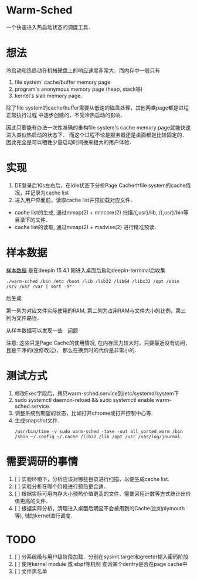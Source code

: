 # Warm-Sched

一个快速进入热启动状态的调度工具．

# 想法
冷启动和热启动在机械硬盘上的响应速度非常大．而内存中一般只有
1. file system' cache/buffer memory page
2. program's anonymous memory page  (heap, stack等)
3. kernel's slab memory page.

除了file system的cache/buffer需要从低速的磁盘处理，其他两类page都是进程正常执行过程
中逐步创建的，不受冷热启动的影响．

因此只要能有办法一次性准确的重构file system's cache memory page就能快速进入类似热启动的状态下．
而这个过程不论是服务器还是桌面都是比较固定的．因此完全是可以牺牲少量启动时间换来极大的用户体验．


# 实现
1. DE登录后10s左右后，在idle状态下分析Page Cache中file system的cache情况，并记录为cache list
2. 进入用户界面前，读取cache list并预加载对应文件．

- cache list的生成, 通过mmap(2) + mincore(2) 扫描/{,usr}/lib, /{,usr}/bin等目录下的文件．
- cache list的读取, 通过mmap(2) + madvise(2) 进行精准预读．


# 样本数据

[样本数据](./sample.list)
是在deepin 15.4.1 刚进入桌面后启动deepin-terminal后收集

`./warm-sched /bin /etc /boot /lib /lib32 /lib64 /libx32 /opt /sbin /srv /usr /var | sort -hr`

后生成

第一列为对应文件实际使用的RAM, 第二列为占用RAM与文件大小的比例，第三列为文件路径．

从样本数据可以发现一些　[问题](https://github.com/snyh/warm-sched/issues)

注意: 这些只是Page Cache的使用情况, 在内存压力较大时，只要最近没有访问，且是干净的(没修改过)，
那么在换页时的代价是非常小的．


# 测试方式
1. 修改Exec字段后，拷贝warm-sched.service到/etc/systemd/system下
2. sudo systemctl daemon-reload && sudo systemctl enable warm-sched.service
3. 调整系统到期望的状态，比如打开chrome或打开控制中心等.
4. 生成snapshot文件.
   ```
   /usr/bin/time -v sudo warm-sched -take -out all_sorted_warm /bin /sbin ~/.config ~/.cache /lib32 /lib /opt /usr /var/log/journal
   ```
# 需要调研的事情
1. [ ] 实验环境下，分析应该对哪些目录进行扫描，以便生成cache list.
2. [ ] 实验分析在哪个阶段进行预热更合适．
3. [ ] 根据实际可用内存大小预热价值更高的文件．需要采用计数等方式统计出价值更高的文件．
4. [ ] 根据实际分析，清理进入桌面后明显不会被用到的Cache(比如plymouth等), 辅助kernel进行调度.

# TODO
1. [ ] 分系统级与用户级阶段加载．分别在sysinit.target和greeter输入密码阶段
2. [ ] 使用kernel module 或 ebpf等机制 查询某个dentry是否在page cache中
3. [ ] 文件黑名单
